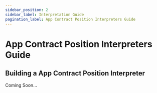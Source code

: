 ```yaml
---
sidebar_position: 2
sidebar_label: Interpretation Guide
pagination_label: App Contract Position Interpreters Guide
---
```


# App Contract Position Interpreters Guide

## Building a App Contract Position Interpreter

Coming Soon...
